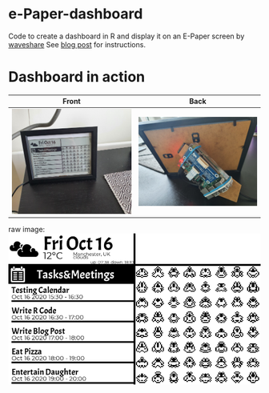 # e-Paper-dashboard

Code to create a dashboard in R and display it on an E-Paper screen by [waveshare](https://www.waveshare.com/)
See [blog post](http://blog.schochastics.net/post/raspberry-pi-e-paper-dashboard-with-r/) for instructions.

# Dashboard in action
Front                      |  Back
:-------------------------:|:-------------------------:
![](front.jpg)  |  ![](back.jpg)

raw image:
![](raw-output.bmp)
